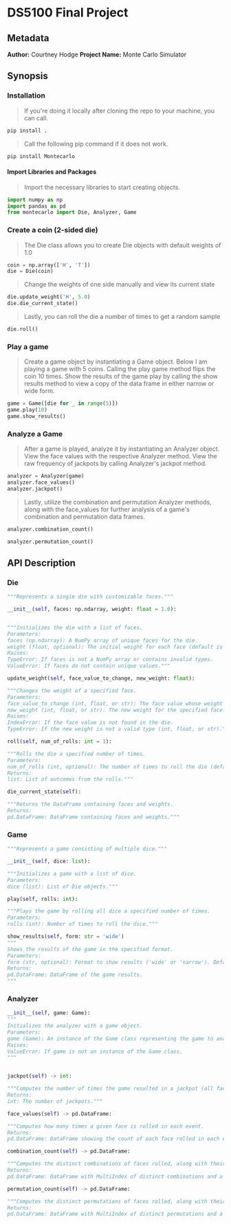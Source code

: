 # DS5100 Final Project

## Metadata
**Author:** Courtney Hodge
**Project Name:** Monte Carlo Simulator

## Synopsis

### Installation
> If you're doing it locally after cloning the repo to your machine, you can call.
```python
pip install .
```
> Call the following pip command if it does not work.
```python
pip install Montecarlo
```

#### Import Libraries and Packages
> Import the necessary libraries to start creating objects.
```python
import numpy as np
import pandas as pd
from montecarlo import Die, Analyzer, Game
```

### Create a coin (2-sided die)
> The Die class allows you to create Die objects with default weights of 1.0

```python
coin = np.array(['H', 'T'])
die = Die(coin)
```
> Change the weights of one side manually and view its current state

```python
die.update_weight('H', 5.0)
die.die_current_state()
```

> Lastly, you can roll the die a number of times to get a random sample

```python
die.roll()
```

### Play a game

> Create a game object by instantiating a Game object. Below I am playing a game with 5 coins. Calling the play game method flips the coin 10 times. Show the results of the game play by calling the show results method to view a copy of the data frame in either narrow or wide form.

```python
game = Game([die for _ in range(5)])
game.play(10)
game.show_results()
```

### Analyze a Game

> After a game is played, analyze it by instantiating an Analyzer object. View the face values with the respective Analyzer method. View the raw frequency of jackpots by calling Analyzer's jackpot method.

```python
analyzer = Analyzer(game)
analyzer.face_values()
analyzer.jackpot()
```

>Lastly, utilize the combination and permutation Analyzer methods, along with the face_values for further analysis of a game's combination and permutation data frames.

```python
analyzer.combination_count()
```

```python
analyzer.permutation_count()
```
## API Description

### Die

```python
"""Represents a single die with customizable faces."""
```

```python
__init__(self, faces: np.ndarray, weight: float = 1.0):


"""Initializes the die with a list of faces.
Parameters:
faces (np.ndarray): A NumPy array of unique faces for the die.
weight (float, optional): The initial weight for each face (default is 1.0).
Raises:
TypeError: If faces is not a NumPy array or contains invalid types.
ValueError: If faces do not contain unique values."""
```

```python
update_weight(self, face_value_to_change, new_weight: float):

"""Changes the weight of a specified face.
Parameters:
face_value_to_change (int, float, or str): The face value whose weight is to be changed.
new_weight (int, float, or str): The new weight for the specified face.
Raises:
IndexError: If the face value is not found in the die.
TypeError: If the new weight is not a valid type (int, float, or str)."""
```

```python
roll(self, num_of_rolls: int = 1):

"""Rolls the die a specified number of times.
Parameters:
num_of_rolls (int, optional): The number of times to roll the die (default is 1).
Returns:
list: List of outcomes from the rolls."""
```
```python
die_current_state(self):

"""Returns the DataFrame containing faces and weights.
Returns:
pd.DataFrame: DataFrame containing faces and weights."""
```

### Game
```python
"""Represents a game consisting of multiple dice."""
```

```python
__init__(self, dice: list):

"""Initializes a game with a list of dice.
Parameters:
dice (list): List of Die objects."""
```

```python
play(self, rolls: int):

"""Plays the game by rolling all dice a specified number of times.
Parameters:
rolls (int): Number of times to roll the dice."""
```

```python
show_results(self, form: str = 'wide')
"""
Shows the results of the game in the specified format.
Parameters:
form (str, optional): Format to show results ('wide' or 'narrow'). Defaults to 'wide'.
Returns:
pd.DataFrame: DataFrame of the game results.
"""
```

### Analyzer

```python
__init__(self, game: Game):
"""
Initializes the analyzer with a game object.
Parameters:
game (Game): An instance of the Game class representing the game to analyze.
Raises:
ValueError: If game is not an instance of the Game class.
"""
```

```python

jackpot(self) -> int:

"""Computes the number of times the game resulted in a jackpot (all faces are the same).
Returns:
int: The number of jackpots."""
```


```python
face_values(self) -> pd.DataFrame:

"""Computes how many times a given face is rolled in each event.
Returns:
pd.DataFrame: DataFrame showing the count of each face rolled in each event. Index represents the roll number, columns represent face values."""
```

```python
combination_count(self) -> pd.DataFrame:

"""Computes the distinct combinations of faces rolled, along with their counts. Combinations are order-independent and may contain repetitions.
Returns:
pd.DataFrame: DataFrame with MultiIndex of distinct combinations and a column for the associated counts."""
```

```python
permutation_count(self) -> pd.DataFrame:

"""Computes the distinct permutations of faces rolled, along with their counts. Permutations are order-dependent and may contain repetitions.
Returns:
pd.DataFrame: DataFrame with MultiIndex of distinct permutations and a column for the associated counts."""
```